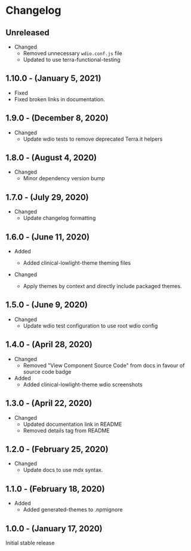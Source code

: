 # Changelog

## Unreleased

* Changed
  * Removed unnecessary `wdio.conf.js` file
  * Updated to use terra-functional-testing

## 1.10.0 - (January 5, 2021)

* Fixed
 * Fixed broken links in documentation.

## 1.9.0 - (December 8, 2020)

* Changed
  * Update wdio tests to remove deprecated Terra.it helpers

## 1.8.0 - (August 4, 2020)

* Changed
  * Minor dependency version bump

## 1.7.0 - (July 29, 2020)

* Changed
  * Update changelog formatting

## 1.6.0 - (June 11, 2020)

* Added
  * Added clinical-lowlight-theme theming files

* Changed
  * Apply themes by context and directly include packaged themes.

## 1.5.0 - (June 9, 2020)

* Changed
  * Update wdio test configuration to use root wdio config

## 1.4.0 - (April 28, 2020)

* Changed
  * Removed "View Component Source Code" from docs in favour of source code badge
* Added
  * Added clinical-lowlight-theme wdio screenshots

## 1.3.0 - (April 22, 2020)

* Changed
  * Updated documentation link in README
  * Removed details tag from README

## 1.2.0 - (February 25, 2020)

* Changed
  * Update docs to use mdx syntax.

## 1.1.0 - (February 18, 2020)

* Added
  * Added generated-themes to .npmignore

## 1.0.0 - (January 17, 2020)

Initial stable release
